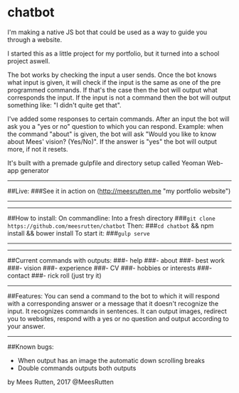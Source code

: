 # chatbot

I'm making a native JS bot that could be used as a way to guide you through a website.

I started this as a little project for my portfolio, but it turned into a school project aswell.

The bot works by checking the input a user sends.
Once the bot knows what input is given, it will check if the input is the same as one of the pre programmed commands.
If that's the case then the bot will output what corresponds the input.
If the input is not a command then the bot will output something like: "I didn't quite get that".

I've added some responses to certain commands. After an input the bot will ask you a "yes or no" question to which you can respond.
Example: when the command "about" is given, the bot will ask "Would you like to know about Mees' vision? (Yes/No)". If the answer is "yes" the bot will output more, if not it resets.

It's built with a premade gulpfile and directory setup called Yeoman Web-app generator

***
##Live:
###See it in action on (http://meesrutten.me "my portfolio website")
***

***
##How to install:
On commandline:
Into a fresh directory
###`git clone https://github.com/meesrutten/chatbot`
Then:
###`cd chatbot` && npm install && bower install
To start it:
###`gulp serve`
***

***
##Current commands with outputs:
###- help
###- about
###- best work
###- vision
###- experience
###- CV
###- hobbies or interests
###- contact
###- rick roll (just try it)

***
##Features:
You can send a command to the bot to which it will respond with a corresponding answer or a message that it doesn't recognize the input.
It recognizes commands in sentences.
It can output images, redirect you to websites, respond with a yes or no question and output according to your answer.
***
##Known bugs:
- When output has an image the automatic down scrolling breaks
- Double commands outputs both outputs

by Mees Rutten, 2017
@MeesRutten
